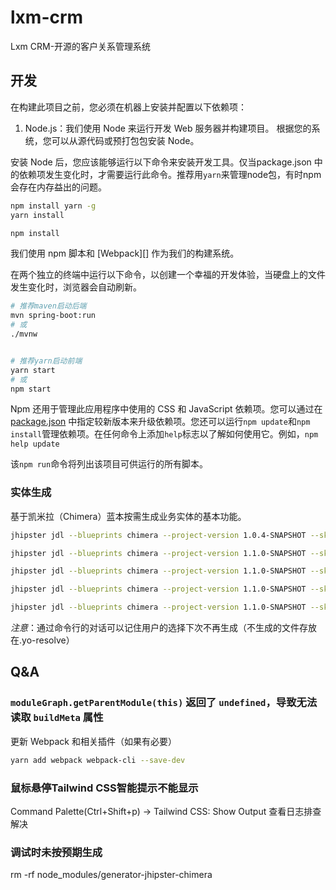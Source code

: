 # lxm-crm

Lxm CRM-开源的客户关系管理系统

## 开发

在构建此项目之前，您必须在机器上安装并配置以下依赖项：

1. Node.js：我们使用 Node 来运行开发 Web 服务器并构建项目。
   根据您的系统，您可以从源代码或预打包包安装 Node。

安装 Node 后，您应该能够运行以下命令来安装开发工具。仅当package.json
中的依赖项发生变化时，才需要运行此命令。推荐用`yarn`来管理node包，有时npm会存在内存益出的问题。

```bash
npm install yarn -g
yarn install

npm install
```

我们使用 npm 脚本和 [Webpack][] 作为我们的构建系统。

在两个独立的终端中运行以下命令，以创建一个幸福的开发体验，当硬盘上的文件发生变化时，浏览器会自动刷新。

```bash
# 推荐maven启动后端
mvn spring-boot:run
# 或
./mvnw


# 推荐yarn启动前端
yarn start
# 或
npm start
```

Npm 还用于管理此应用程序中使用的 CSS 和 JavaScript 依赖项。您可以通过在[package.json](package.json)
中指定较新版本来升级依赖项。您还可以运行`npm update`和`npm install`管理依赖项。在任何命令上添加`help`标志以了解如何使用它。例如，`npm help update`

该`npm run`命令将列出该项目可供运行的所有脚本。

### 实体生成

基于凯米拉（Chimera）蓝本按需生成业务实体的基本功能。

```bash
jhipster jdl --blueprints chimera --project-version 1.0.4-SNAPSHOT --skip-git --skip-install  crm.jdl

jhipster jdl --blueprints chimera --project-version 1.1.0-SNAPSHOT --skip-git --skip-cache --skip-install  crm.jdl

jhipster jdl --blueprints chimera --project-version 1.1.0-SNAPSHOT --skip-server --skip-git --skip-cache --skip-install  crm.jdl

jhipster jdl --blueprints chimera --project-version 1.1.0-SNAPSHOT --skip-fake-data --skip-db-changelog --skip-git --skip-cache --skip-install  crm.jdl

jhipster jdl --blueprints chimera --project-version 1.1.0-SNAPSHOT --skip-server --skip-git --skip-cache --skip-install --skip-fake-data --skip-db-changelog  crm.jdl

```

_注意_：通过命令行的对话可以记住用户的选择下次不再生成（不生成的文件存放在.yo-resolve）

## Q&A

### `moduleGraph.getParentModule(this)` 返回了 `undefined`，导致无法读取 `buildMeta` 属性

更新 Webpack 和相关插件（如果有必要）

```bash
yarn add webpack webpack-cli --save-dev
```

### 鼠标悬停Tailwind CSS智能提示不能显示

Command Palette(Ctrl+Shift+p) -> Tailwind CSS: Show Output 查看日志排查解决

### 调试时未按预期生成

rm -rf node_modules/generator-jhipster-chimera
